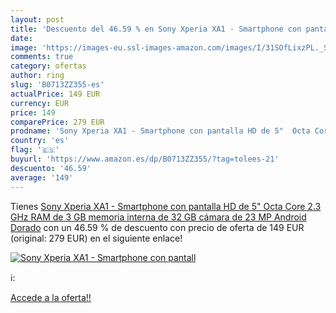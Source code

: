 ```yaml
---
layout: post
title: 'Descuento del 46.59 % en Sony Xperia XA1 - Smartphone con pantall'
date: 
image: 'https://images-eu.ssl-images-amazon.com/images/I/31SOfLixzPL._SL200_.jpg'
comments: true
category: ofertas
author: ring
slug: 'B0713ZZ355-es'
actualPrice: 149 EUR
currency: EUR
price: 149
comparePrice: 279 EUR
prodname: 'Sony Xperia XA1 - Smartphone con pantalla HD de 5"  Octa Core 2.3 GHz  RAM de 3 GB  memoria interna de 32 GB  cámara de 23 MP  Android  Dorado'
country: 'es'
flag: '🇪🇸'
buyurl: 'https://www.amazon.es/dp/B0713ZZ355/?tag=tolees-21'
descuento: '46.59'
average: '149'
---
```


Tienes [Sony Xperia XA1 - Smartphone con pantalla HD de 5"  Octa Core 2.3 GHz  RAM de 3 GB  memoria interna de 32 GB  cámara de 23 MP  Android  Dorado](https://www.amazon.es/dp/B0713ZZ355/?tag=tolees-21) con un 46.59 % de descuento con precio de oferta de 149 EUR (original: 279 EUR) en el siguiente enlace!

[![Sony Xperia XA1 - Smartphone con pantall](https://images-eu.ssl-images-amazon.com/images/I/31SOfLixzPL._SL200_.jpg)](https://www.amazon.es/dp/B0713ZZ355/?tag=tolees-21)

ℹ️:


[Accede a la oferta!!](https://www.amazon.es/dp/B0713ZZ355/?tag=tolees-21)
